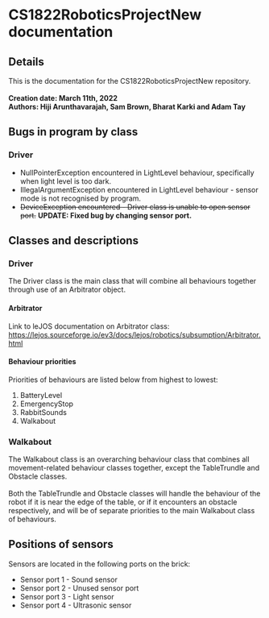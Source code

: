 # CS1822RoboticsProjectNew documentation
## Details
This is the documentation for the CS1822RoboticsProjectNew repository.
<br>
<br>
<b>Creation date: March 11th, 2022</b>
<br>
<b>Authors: Hiji Arunthavarajah, Sam Brown, Bharat Karki and Adam Tay</b>
## Bugs in program by class
### Driver
* NullPointerException encountered in LightLevel behaviour, specifically when light level is too dark.
* IllegalArgumentException encountered in LightLevel behaviour - sensor mode is not recognised by program.
* ~~DeviceException encountered - Driver class is unable to open sensor port.~~ <b>UPDATE: Fixed bug by changing sensor port.</b>
## Classes and descriptions
### Driver
The Driver class is the main class that will combine all behaviours together through use of an Arbitrator object.
#### Arbitrator
Link to leJOS documentation on Arbitrator class: https://lejos.sourceforge.io/ev3/docs/lejos/robotics/subsumption/Arbitrator.html
#### Behaviour priorities
Priorities of behaviours are listed below from highest to lowest:
1. BatteryLevel
2. EmergencyStop
3. RabbitSounds
4. Walkabout
### Walkabout
The Walkabout class is an overarching behaviour class that combines all movement-related behaviour classes together, except the TableTrundle and Obstacle classes.<br><br>Both the TableTrundle and Obstacle classes will handle the behaviour of the robot if it is near the edge of the table, or if it encounters an obstacle respectively, and will be of separate priorities to the main Walkabout class of behaviours.
## Positions of sensors
Sensors are located in the following ports on the brick:
* Sensor port 1 - Sound sensor
* Sensor port 2 - Unused sensor port
* Sensor port 3 - Light sensor
* Sensor port 4 - Ultrasonic sensor
